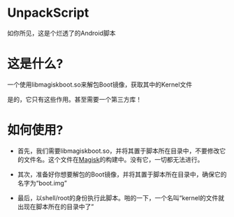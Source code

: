# UnpackScript
如你所见，这是个烂透了的Android脚本

# 这是什么?
一个使用libmagiskboot.so来解包Boot镜像，获取其中的Kernel文件<br>

是的，它只有这些作用。甚至需要一个第三方库！

# 如何使用?
- 首先，我们需要libmagiskboot.so，并将其置于脚本所在目录中，不要修改它的文件名。这个文件在[Magisk](https://github.com/topjohnwu/Magisk)的构建中。没有它，一切都无法进行。

- 其次，准备好你想要解包的Boot镜像，并将其置于脚本所在目录中，确保它的名字为“boot.img”

- 最后，以shell/root的身份执行此脚本。啪的一下，一个名叫“kernel的文件就出现在脚本所在的目录中了”

